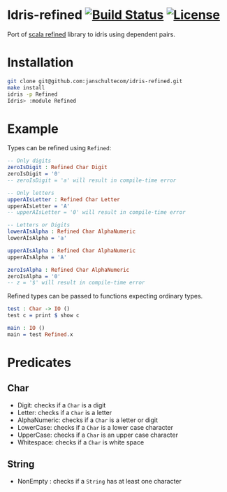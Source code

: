 Idris-refined [![Build Status](https://travis-ci.org/janschultecom/idris-refined.svg?branch=master)](https://travis-ci.org/janschultecom/idris-refined) [![License](https://img.shields.io/badge/License-Apache%202.0-blue.svg)](https://opensource.org/licenses/Apache-2.0)
====================

Port of [scala refined](https://github.com/fthomas/refined) library to idris using dependent pairs.


# Installation
```bash
git clone git@github.com:janschultecom/idris-refined.git
make install
idris -p Refined
Idris> :module Refined
```

# Example

Types can be refined using ```Refined```:

```idris
-- Only digits
zeroIsDigit : Refined Char Digit
zeroIsDigit = '0'
-- zeroIsDigit = 'a' will result in compile-time error

-- Only letters
upperAIsLetter : Refined Char Letter
upperAIsLetter = 'A'
-- upperAIsLetter = '0' will result in compile-time error

-- Letters or Digits
lowerAIsAlpha : Refined Char AlphaNumeric
lowerAIsAlpha = 'a'

upperAIsAlpha : Refined Char AlphaNumeric
upperAIsAlpha = 'A'

zeroIsAlpha : Refined Char AlphaNumeric
zeroIsAlpha = '0'
-- z = '$' will result in compile-time error

```

Refined types can be passed to functions expecting ordinary types.
```idris
test : Char -> IO ()
test c = print $ show c

main : IO ()
main = test Refined.x
```

# Predicates

## Char

* Digit: checks if a ```Char``` is a digit
* Letter: checks if a ```Char``` is a letter
* AlphaNumeric: checks if a ```Char``` is a letter or digit
* LowerCase: checks if a ```Char``` is a lower case character
* UpperCase: checks if a ```Char``` is an upper case character
* Whitespace: checks if a ```Char``` is white space

## String

* NonEmpty : checks if a ```String``` has at least one character
